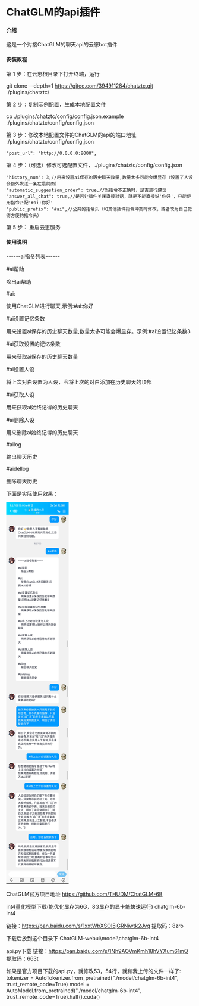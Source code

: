 # ChatGLM的api插件

#### 介绍

这是一个对接ChatGLM的聊天api的云崽bot插件

#### 安装教程

第 1 步：在云崽根目录下打开终端，运行

git clone --depth=1 https://gitee.com/394911284/chatztc.git ./plugins/chatztc/

第 2 步：复制示例配置，生成本地配置文件

cp ./plugins/chatztc/config/config.json.example ./plugins/chatztc/config/config.json

第 3 步：修改本地配置文件的ChatGLM的api的端口地址
./plugins/chatztc/config/config.json

    "post_url": "http://0.0.0.0:8000",

第 4 步：（可选）修改可选配置文件，
./plugins/chatztc/config/config.json

	"history_num": 3,//用来设置ai保存的历史聊天数量,数量太多可能会爆显存（设置了人设会额外发送一条在最前面）
	"automatic_suggestion_order": true,//当指令不正确时，是否进行建议
	"answer_all_chat": true,//是否让插件关闭直接对话，就是不能直接说'你好'，只能使用指令匹配'#ai:你好'
	"public_prefix": "#ai",//公共的指令头（和其他插件指令冲突时修改，或者改为自己觉得方便的指令头）


第 5 步：
重启云崽服务

#### 使用说明

------ai指令列表------

#ai帮助

唤出ai帮助

#ai:

使用ChatGLM进行聊天,示例:#ai:你好

#ai设置记忆条数

用来设置ai保存的历史聊天数量,数量太多可能会爆显存。示例:#ai设置记忆条数3

#ai获取设置的记忆条数

用来获取ai保存的历史聊天数量

#ai设置人设

将上次对白设置为人设，会将上次的对白添加在历史聊天的顶部

#ai获取人设

用来获取ai始终记得的历史聊天

#ai删除人设

用来删除ai始终记得的历史聊天

#ailog

输出聊天历史

#aidellog

删除聊天历史



下面是实际使用效果：

![输入图片说明](QQ%E5%9B%BE%E7%89%8720230420190857.jpg)


ChatGLM官方项目地址
https://github.com/THUDM/ChatGLM-6B



int4量化模型下载(能优化显存为6G，8G显存的显卡能快速运行)
chatglm-6b-int4

链接：https://pan.baidu.com/s/1xxtWbXSOI5jGRNiwtk2Jvg 
提取码：8zro

下载后放到这个目录下
ChatGLM-webui\model\chatglm-6b-int4


api.py下载
链接：https://pan.baidu.com/s/1Nh9AOVmKmh18hVYXum61mQ 
提取码：663t


如果是官方项目下载的api.py，就修改53，54行，就和我上传的文件一样了:
    tokenizer = AutoTokenizer.from_pretrained("./model/chatglm-6b-int4", trust_remote_code=True)
    model = AutoModel.from_pretrained("./model/chatglm-6b-int4", trust_remote_code=True).half().cuda()

